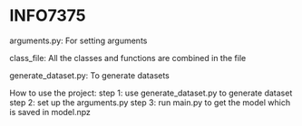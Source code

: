 # INFO7375
arguments.py:
For setting arguments

class_file:
All the classes and functions are combined in the file

generate_dataset.py:
To generate datasets

How to use the project:
step 1: use generate_dataset.py to generate dataset
step 2: set up the arguments.py
step 3: run main.py to get the model which is saved in model.npz
